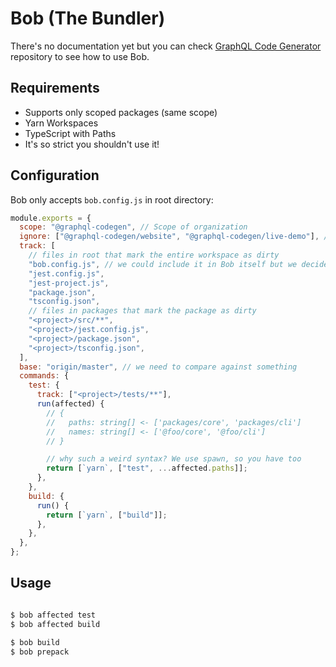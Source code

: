 # Bob (The Bundler)

There's no documentation yet but you can check [GraphQL Code Generator](https://github.com/dotansimha/graphql-code-generator) repository to see how to use Bob.

## Requirements

- Supports only scoped packages (same scope)
- Yarn Workspaces
- TypeScript with Paths
- It's so strict you shouldn't use it!

## Configuration

Bob only accepts `bob.config.js` in root directory:

```js
module.exports = {
  scope: "@graphql-codegen", // Scope of organization
  ignore: ["@graphql-codegen/website", "@graphql-codegen/live-demo"], // ignored packages
  track: [
    // files in root that mark the entire workspace as dirty
    "bob.config.js", // we could include it in Bob itself but we decided to turn your life into hell :)
    "jest.config.js",
    "jest-project.js",
    "package.json",
    "tsconfig.json",
    // files in packages that mark the package as dirty
    "<project>/src/**",
    "<project>/jest.config.js",
    "<project>/package.json",
    "<project>/tsconfig.json",
  ],
  base: "origin/master", // we need to compare against something
  commands: {
    test: {
      track: ["<project>/tests/**"],
      run(affected) {
        // {
        //   paths: string[] <- ['packages/core', 'packages/cli']
        //   names: string[] <- ['@foo/core', '@foo/cli']
        // }

        // why such a weird syntax? We use spawn, so you have too
        return [`yarn`, ["test", ...affected.paths]];
      },
    },
    build: {
      run() {
        return [`yarn`, ["build"]];
      },
    },
  },
};
```

## Usage

```bash

$ bob affected test
$ bob affected build

$ bob build
$ bob prepack

```
